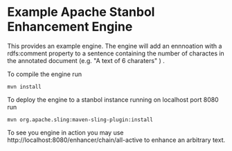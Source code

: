 Example Apache Stanbol Enhancement Engine
======

This provides an example engine. The engine will add an ennnoation with a 
rdfs:comment property to a sentence containing the number of charactes in
the annotated document (e.g. "A text of 6 charaters" ) .

To compile the engine run

    mvn install

To deploy the engine to a stanbol instance running on localhost port 8080 run

    mvn org.apache.sling:maven-sling-plugin:install

To see you engine in action you may use 
http://localhost:8080/enhancer/chain/all-active to enhance an arbitrary text.